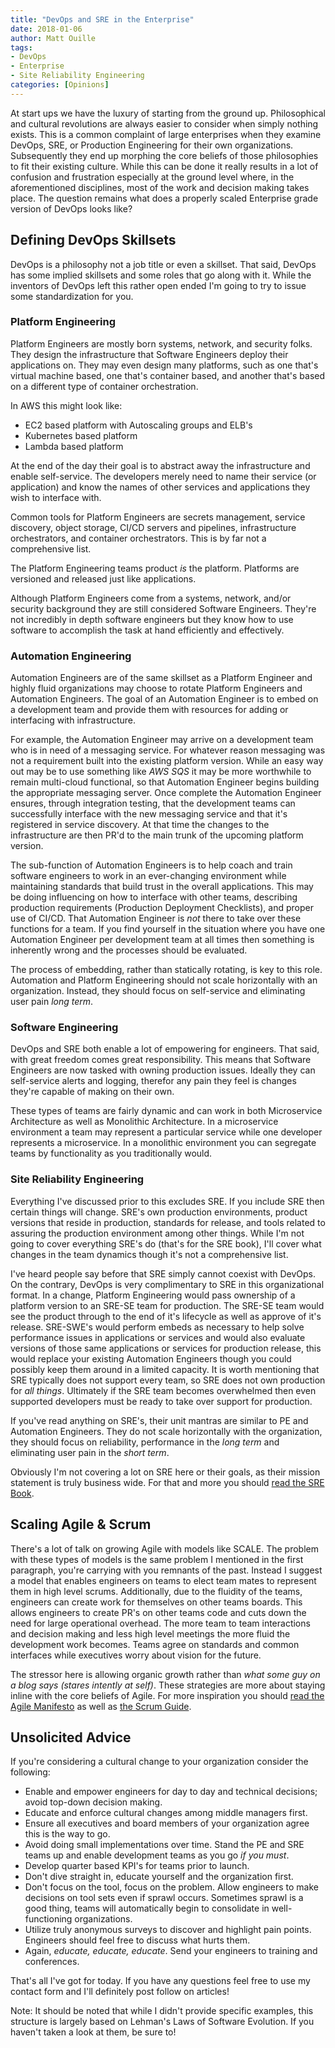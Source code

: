 ```yaml
---
title: "DevOps and SRE in the Enterprise"
date: 2018-01-06
author: Matt Ouille
tags:
- DevOps
- Enterprise
- Site Reliability Engineering
categories: [Opinions]
---
```


At start ups we have the luxury of starting from the ground up. Philosophical and cultural revolutions are always easier to consider when simply nothing exists. This is a common complaint of large enterprises when they examine DevOps, SRE, or Production Engineering for their own organizations. Subsequently they end up morphing the core beliefs of those philosophies to fit their existing culture. While this can be done it really results in a lot of confusion and frustration especially at the ground level where, in the aforementioned disciplines, most of the work and decision making takes place. The question remains what does a properly scaled Enterprise grade version of DevOps looks like?

## Defining DevOps Skillsets

DevOps is a philosophy not a job title or even a skillset. That said, DevOps has some implied skillsets and some roles that go along with it. While the inventors of DevOps left this rather open ended I'm going to try to issue some standardization for you.

### Platform Engineering

Platform Engineers are mostly born systems, network, and security folks. They design the infrastructure that Software Engineers deploy their applications on. They may even design many platforms, such as one that's virtual machine based, one that's container based, and another that's based on a different type of container orchestration.

In AWS this might look like:
* EC2 based platform with Autoscaling groups and ELB's
* Kubernetes based platform
* Lambda based platform

At the end of the day their goal is to abstract away the infrastructure and enable self-service. The developers merely need to name their service (or application) and know the names of other services and applications they wish to interface with.

Common tools for Platform Engineers are secrets management, service discovery, object storage, CI/CD servers and pipelines, infrastructure orchestrators, and container orchestrators. This is by far not a comprehensive list.

The Platform Engineering teams product _is_ the platform. Platforms are versioned and released just like applications.

Although Platform Engineers come from a systems, network, and/or security background they are still considered Software Engineers. They're not incredibly in depth software engineers but they know how to use software to accomplish the task at hand efficiently and effectively.

### Automation Engineering

Automation Engineers are of the same skillset as a Platform Engineer and highly fluid organizations may choose to rotate Platform Engineers and Automation Engineers. The goal of an Automation Engineer is to embed on a development team and provide them with resources for adding or interfacing with infrastructure.

For example, the Automation Engineer may arrive on a development team who is in need of a messaging service. For whatever reason messaging was not a requirement built into the existing platform version. While an easy way out may be to use something like _AWS SQS_ it may be more worthwhile to remain multi-cloud functional, so that Automation Engineer begins building the appropriate messaging server. Once complete the Automation Engineer ensures, through integration testing, that the development teams can successfully interface with the new messaging service and that it's registered in service discovery. At that time the changes to the infrastructure are then PR'd to the main trunk of the upcoming platform version.

The sub-function of Automation Engineers is to help coach and train software engineers to work in an ever-changing environment while maintaining standards that build trust in the overall applications. This may be doing influencing on how to interface with other teams, describing production requirements (Production Deployment Checklists), and proper use of CI/CD. That Automation Engineer is _not_ there to take over these functions for a team. If you find yourself in the situation where you have one Automation Engineer per development team at all times then something is inherently wrong and the processes should be evaluated.

The process of embedding, rather than statically rotating, is key to this role. Automation and Platform Engineering should not scale horizontally with an organization. Instead, they should focus on self-service and eliminating user pain _long term_.

### Software Engineering

DevOps and SRE both enable a lot of empowering for engineers. That said, with great freedom comes great responsibility. This means that Software Engineers are now tasked with owning production issues. Ideally they can self-service alerts and logging, therefor any pain they feel is changes they're capable of making on their own.

These types of teams are fairly dynamic and can work in both Microservice Architecture as well as Monolithic Architecture. In a microservice environment a team may represent a particular service while one developer represents a microservice. In a monolithic environment you can segregate teams by functionality as you traditionally would.

### Site Reliability Engineering

Everything I've discussed prior to this excludes SRE. If you include SRE then certain things will change. SRE's own production environments, product versions that reside in production, standards for release, and tools related to assuring the production environment among other things. While I'm not going to cover everything SRE's do (that's for the SRE book), I'll cover what changes in the team dynamics though it's not a comprehensive list.

I've heard people say before that SRE simply cannot coexist with DevOps. On the contrary, DevOps is very complimentary to SRE in this organizational format. In a change, Platform Engineering would pass ownership of a platform version to an SRE-SE team for production. The SRE-SE team would see the product through to the end of it's lifecycle as well as approve of it's release. SRE-SWE's would perform embeds as necessary to help solve performance issues in applications or services and would also evaluate versions of those same applications or services for production release, this would replace your existing Automation Engineers though you could possibly keep them around in a limited capacity. It is worth mentioning that SRE typically does not support every team, so SRE does not own production for _all things_. Ultimately if the SRE team becomes overwhelmed then even supported developers must be ready to take over support for production.

If you've read anything on SRE's, their unit mantras are similar to PE and Automation Engineers. They do not scale horizontally with the organization, they should focus on reliability, performance in the _long term_ and eliminating user pain in the _short term_.

Obviously I'm not covering a lot on SRE here or their goals, as their mission statement is truly business wide. For that and more you should [read the SRE Book](https://landing.google.com/sre/book/index.html).

## Scaling Agile & Scrum

There's a lot of talk on growing Agile with models like SCALE. The problem with these types of models is the same problem I mentioned in the first paragraph, you're carrying with you remnants of the past. Instead I suggest a model that enables engineers on teams to elect team mates to represent them in high level scrums. Additionally, due to the fluidity of the teams, engineers can create work for themselves on other teams boards. This allows engineers to create PR's on other teams code and cuts down the need for large operational overhead. The more team to team interactions and decision making and less high level meetings the more fluid the development work becomes. Teams agree on standards and common interfaces while executives worry about vision for the future.

The stressor here is allowing organic growth rather than _what some guy on a blog says (stares intently at self)_. These strategies are more about staying inline with the core beliefs of Agile. For more inspiration you should [read the Agile Manifesto](http://agilemanifesto.org/) as well as [the Scrum Guide](http://www.scrumguides.org/docs/scrumguide/v2017/2017-Scrum-Guide-US.pdf#zoom=100).

## Unsolicited Advice

If you're considering a cultural change to your organization consider the following:

* Enable and empower engineers for day to day and technical decisions; avoid top-down decision making.
* Educate and enforce cultural changes among middle managers first.
* Ensure all executives and board members of your organization agree this is the way to go.
* Avoid doing small implementations over time. Stand the PE and SRE teams up and enable development teams as you go _if you must_.
* Develop quarter based KPI's for teams prior to launch.
* Don't dive straight in, educate yourself and the organization first.
* Don't focus on the tool, focus on the problem. Allow engineers to make decisions on tool sets even if sprawl occurs. Sometimes sprawl is a good thing, teams will automatically begin to consolidate in well-functioning organizations.
* Utilize truly anonymous surveys to discover and highlight pain points. Engineers should feel free to discuss what hurts them.
* Again, _educate, educate, educate_. Send your engineers to training and conferences.

That's all I've got for today. If you have any questions feel free to use my contact form and I'll definitely post follow on articles!

Note: It should be noted that while I didn't provide specific examples, this structure is largely based on Lehman's Laws of Software Evolution. If you haven't taken a look at them, be sure to!
